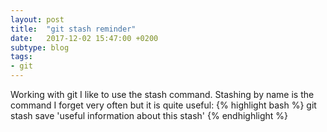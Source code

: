```yaml
---
layout: post
title:  "git stash reminder"
date:   2017-12-02 15:47:00 +0200
subtype: blog
tags:
- git
---
```


Working with git I like to use the stash command.
Stashing by name is the command I forget very often but it is quite useful:
{% highlight bash %}
git stash save 'useful information about this stash'
{% endhighlight %}
